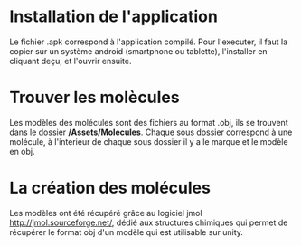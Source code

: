 # Installation de l'application
Le fichier .apk correspond à l'application compilé. Pour l'executer, il faut la copier sur un système android (smartphone ou tablette), l'installer en cliquant deçu,  et l'ouvrir ensuite.

# Trouver les molècules
Les modèles des molécules sont des fichiers au format .obj, ils se trouvent dans le dossier **/Assets/Molecules**. Chaque sous dossier correspond à une molécule, à l'interieur de chaque sous dossier il y a le marque et le modèle en obj.


# La création des molécules
Les modèles ont été récupéré grâce au logiciel jmol http://jmol.sourceforge.net/, dédié aux structures chimiques qui permet de récupérer le format obj d'un modèle qui est utilisable sur unity.
